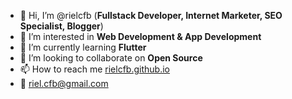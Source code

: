 - 👋 Hi, I’m @rielcfb (**Fullstack Developer, Internet Marketer, SEO Specialist, Blogger**)
- 👀 I’m interested in **Web Development & App Development**
- 🌱 I’m currently learning **Flutter**
- 💞️ I’m looking to collaborate on **Open Source**
- 📫 How to reach me [rielcfb.github.io](https://rielcfb.github.io)
- 📧 [riel.cfb@gmail.com](mailto:riel.cfb@gmail.com)

<!---
rielcfb/rielcfb is a ✨ special ✨ repository because its `README.md` (this file) appears on your GitHub profile.
You can click the Preview link to take a look at your changes.
--->
